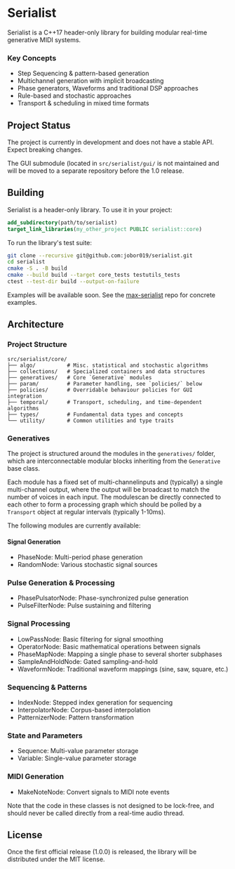 # Serialist

Serialist is a C++17 header-only library for building modular real-time generative MIDI systems. 

### Key Concepts
- Step Sequencing & pattern-based generation 
- Multichannel generation with implicit broadcasting
- Phase generators, Waveforms and traditional DSP approaches
- Rule-based and stochastic approaches
- Transport & scheduling in mixed time formats


## Project Status

The project is currently in development and does not have a stable API. Expect breaking changes.

The GUI submodule (located in `src/serialist/gui/` is not maintained and will be moved to a separate repository before the 1.0 release.


## Building
Serialist is a header-only library. To use it in your project:

```cmake
add_subdirectory(path/to/serialist)
target_link_libraries(my_other_project PUBLIC serialist::core)
```

To run the library's test suite:

```bash
git clone --recursive git@github.com:jobor019/serialist.git
cd serialist
cmake -S . -B build
cmake --build build --target core_tests testutils_tests
ctest --test-dir build --output-on-failure
```

Examples will be available soon. See the [max-serialist](https://github.com/jobor019/serialist-max) repo for concrete examples.

## Architecture

### Project Structure

```
src/serialist/core/
├── algo/          # Misc. statistical and stochastic algorithms
├── collections/   # Specialized containers and data structures
├── generatives/   # Core `Generative` modules
├── param/         # Parameter handling, see `policies/` below
├── policies/      # Overridable behaviour policies for GUI integration
├── temporal/      # Transport, scheduling, and time-dependent algorithms
├── types/         # Fundamental data types and concepts
└── utility/       # Common utilities and type traits
```

### Generatives

The project is structured around the modules in the `generatives/` folder, which are interconnectable modular blocks inheriting from the `Generative` base class. 

Each module has a fixed set of multi-channelinputs and (typically) a single multi-channel output, where the output will be broadcast to match the number of voices in each input. The modulescan be directly connected to each other to form a processing graph which should be polled by a `Transport` object at regular intervals (typically 1-10ms).  

The following modules are currently available:

#### Signal Generation

- PhaseNode: Multi-period phase generation
- RandomNode: Various stochastic signal sources

### Pulse Generation & Processing
- PhasePulsatorNode: Phase-synchronized pulse generation
- PulseFilterNode: Pulse sustaining and filtering 

### Signal Processing
- LowPassNode: Basic filtering for signal smoothing
- OperatorNode: Basic mathematical operations between signals
- PhaseMapNode: Mapping a single phase to several shorter subphases
- SampleAndHoldNode: Gated sampling-and-hold
- WaveformNode: Traditional waveform mappings (sine, saw, square, etc.)

### Sequencing & Patterns
- IndexNode: Stepped index generation for sequencing
- InterpolatorNode: Corpus-based interpolation
- PatternizerNode: Pattern transformation

### State and Parameters
- Sequence: Multi-value parameter storage
- Variable: Single-value parameter storage

### MIDI Generation
- MakeNoteNode: Convert signals to MIDI note events

Note that the code in these classes is not designed to be lock-free, and should never be called directly from a real-time audio thread.

## License

Once the first official release (1.0.0) is released, the library will be distributed under the MIT license.